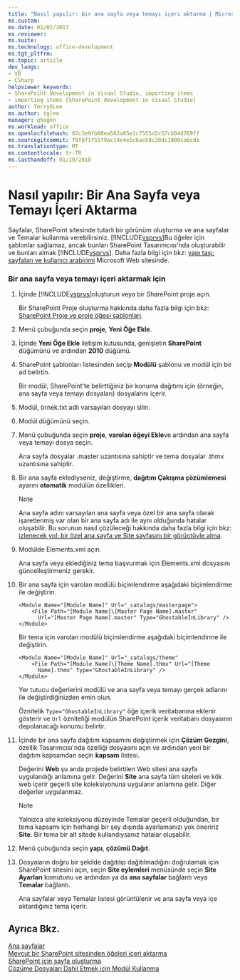 ```yaml
---
title: "Nasıl yapılır: bir ana sayfa veya temayı içeri aktarma | Microsoft Docs"
ms.custom: 
ms.date: 02/02/2017
ms.reviewer: 
ms.suite: 
ms.technology: office-development
ms.tgt_pltfrm: 
ms.topic: article
dev_langs:
- VB
- CSharp
helpviewer_keywords:
- SharePoint development in Visual Studio, importing items
- importing items [SharePoint development in Visual Studio]
author: TerryGLee
ms.author: tglee
manager: ghogen
ms.workload: office
ms.openlocfilehash: 07c3e9fb88ea562a85e1c7555d2c57cb04d769ff
ms.sourcegitcommit: f9fbf1f55f9ac14e4e5c6ae58c30dc1800ca6cda
ms.translationtype: MT
ms.contentlocale: tr-TR
ms.lasthandoff: 01/10/2018
---
```

# <a name="how-to-import-a-master-page-or-theme"></a>Nasıl yapılır: Bir Ana Sayfa veya Temayı İçeri Aktarma
  Sayfalar, SharePoint sitesinde tutarlı bir görünüm oluşturma ve ana sayfalar ve Temalar kullanma verebilirsiniz. [!INCLUDE[vsprvs](../sharepoint/includes/vsprvs-md.md)]Bu öğeler için şablonlar sağlamaz, ancak bunları SharePoint Tasarımcısı'nda oluşturabilir ve bunları almak [!INCLUDE[vsprvs](../sharepoint/includes/vsprvs-md.md)]. Daha fazla bilgi için bkz: [yapı taşı: sayfaları ve kullanıcı arabirimi](http://go.microsoft.com/fwlink/?LinkID=182095) Microsoft Web sitesinde.  
  
### <a name="to-import-a-master-page-or-theme"></a>Bir ana sayfa veya temayı içeri aktarmak için  
  
1.  İçinde [!INCLUDE[vsprvs](../sharepoint/includes/vsprvs-md.md)]oluşturun veya bir SharePoint proje açın.  
  
     Bir SharePoint Proje oluşturma hakkında daha fazla bilgi için bkz: [SharePoint Proje ve proje öğesi şablonları](../sharepoint/sharepoint-project-and-project-item-templates.md).  
  
2.  Menü çubuğunda seçin **proje**, **Yeni Öğe Ekle**.  
  
3.  İçinde **Yeni Öğe Ekle** iletişim kutusunda, genişletin **SharePoint** düğümünü ve ardından **2010** düğümü.  
  
4.  SharePoint şablonları listesinden seçip **Modülü** şablonu ve modül için bir ad belirtin.  
  
     Bir modül, SharePoint'te belirttiğiniz bir konuma dağıtımı için (örneğin, ana sayfa veya temayı dosyaları) dosyalarını içerir.  
  
5.  Modül, örnek.txt adlı varsayılan dosyayı silin.  
  
6.  Modül düğümünü seçin.  
  
7.  Menü çubuğunda seçin **proje**, **varolan öğeyi Ekle**ve ardından ana sayfa veya temayı dosya seçin.  
  
     Ana sayfa dosyalar .master uzantısına sahiptir ve tema dosyalar .thmx uzantısına sahiptir.  
  
8.  Bir ana sayfa eklediyseniz, değiştirme, **dağıtım Çakışma çözümlemesi** ayarını **otomatik** modülün özellikleri.  
  
    > [!NOTE]  
    >  Ana sayfa adını varsayılan ana sayfa veya özel bir ana sayfa olarak işaretlenmiş var olan bir ana sayfa adı ile aynı olduğunda hatalar oluşabilir. Bu sorunun nasıl çözüleceği hakkında daha fazla bilgi için bkz: [izlenecek yol: bir özel ana sayfa ve Site sayfasını bir görüntüyle alma](../sharepoint/walkthrough-import-a-custom-master-page-and-site-page-with-an-image.md).  
  
9. Modülde Elements.xml açın.  
  
     Ana sayfa veya eklediğiniz tema başvurmak için Elements.xml dosyasını güncelleştirmeniz gerekir.  
  
10. Bir ana sayfa için varolan modülü biçimlendirme aşağıdaki biçimlendirme ile değiştirin.  
  
    ```  
    <Module Name="[Module Name]" Url="_catalogs/masterpage">  
        <File Path="[Module Name]\[Master Page Name].master"   
          Url="[Master Page Name].master" Type="GhostableInLibrary" />  
    </Module>  
    ```  
  
     Bir tema için varolan modülü biçimlendirme aşağıdaki biçimlendirme ile değiştirin.  
  
    ```  
    <Module Name="[Module Name]" Url="_catalogs/theme"   
        <File Path="[Module Name]\[Theme Name].thmx" Url="[Theme     
          Name].thmx" Type="GhostableInLibrary" />  
    </Module>  
    ```  
  
     Yer tutucu değerlerini modülü ve ana sayfa veya temayı gerçek adlarını ile değiştirdiğinizden emin olun.  
  
     Öznitelik `Type="GhostableInLibrary"` öğe içerik veritabanına eklenir gösterir ve `Url` özniteliği modülün SharePoint içerik veritabanı dosyasının depolanacağı konumu belirtir.  
  
11. İçinde bir ana sayfa dağıtım kapsamını değiştirmek için **Çözüm Gezgini**, özellik Tasarımcısı'nda özelliği dosyasını açın ve ardından yeni bir dağıtım kapsamdan seçin **kapsam** listesi.  
  
     Değerini **Web** şu anda projede belirtilen Web sitesi ana sayfa uygulandığı anlamına gelir. Değerini **Site** ana sayfa tüm siteleri ve kök web içerir geçerli site koleksiyonuna uygulanır anlamına gelir. Diğer değerler uygulanmaz.  
  
    > [!NOTE]  
    >  Yalnızca site koleksiyonu düzeyinde Temalar geçerli olduğundan, bir tema kapsamı için herhangi bir şey dışında ayarlamanızı yok öneririz **Site**. Bir tema bir alt sitede kullandıysanız hatalar oluşabilir.  
  
12. Menü çubuğunda seçin **yapı**, **çözümü Dağıt**.  
  
13. Dosyaların doğru bir şekilde dağıtılıp dağıtılmadığını doğrulamak için SharePoint sitesini açın, seçin **Site eylemleri** menüsünde seçin **Site Ayarları** komutunu ve ardından ya da **ana sayfalar**  bağlantı veya **Temalar** bağlantı.  
  
     Ana sayfalar veya Temalar listesi görüntülenir ve ana sayfa veya içe aktardığınız tema içerir.  
  
## <a name="see-also"></a>Ayrıca Bkz.  
 [Ana sayfalar](http://go.microsoft.com/fwlink/?LinkId=184955)   
 [Mevcut bir SharePoint sitesinden öğeleri içeri aktarma](../sharepoint/importing-items-from-an-existing-sharepoint-site.md)   
 [SharePoint için sayfa oluşturma](../sharepoint/creating-pages-for-sharepoint.md)   
 [Çözüme Dosyaları Dahil Etmek için Modül Kullanma](../sharepoint/using-modules-to-include-files-in-the-solution.md)  
  
  
